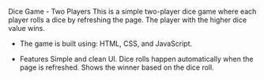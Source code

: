 Dice Game - Two Players
This is a simple two-player dice game where each player rolls a dice by refreshing the page. The player with the higher dice value wins. 

- The game is built using: HTML, CSS, and JavaScript.

- Features
Simple and clean UI.
Dice rolls happen automatically when the page is refreshed.
Shows the winner based on the dice roll.
